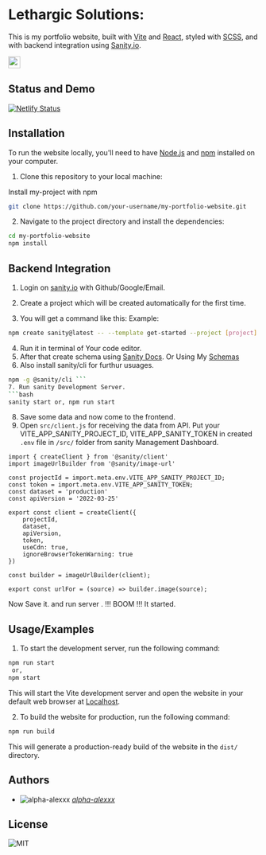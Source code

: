 
# Lethargic Solutions:

This is my portfolio website, built with [Vite](https://vitejs.dev/) and [React](https://reactjs.org/), styled with [SCSS](https://sass-lang.com/), and with backend integration using [Sanity.io](https://www.sanity.io/).

<img src='https://api.netlify.com/api/v1/badges/843c83b2-e565-4392-850f-9f0628857e00/deploy-status' width='24px' height='24px'/>


## Status and Demo
[![Netlify Status](https://api.netlify.com/api/v1/badges/843c83b2-e565-4392-850f-9f0628857e00/deploy-status)](https://lethargic-sol.netlify.app)


## Installation

To run the website locally, you'll need to have [Node.js](https://nodejs.org/en/) and [npm](https://www.npmjs.com/) installed on your computer.

1. Clone this repository to your local machine:

Install my-project with npm

```bash
git clone https://github.com/your-username/my-portfolio-website.git
```
2. Navigate to the project directory and install the dependencies:

```bash
cd my-portfolio-website
npm install
```
    
## Backend Integration
1. Login on [sanity.io](https://www.sanity.io/) with Github/Google/Email.

2. Create a project which will be created automatically for the first time.
3. You will get a command like this: 
Example:
```bash
npm create sanity@latest -- --template get-started --project [project] --dataset production --provider [google/github/else]
```
4. Run it in terminal of Your code editor.
5. After that create schema using [Sanity Docs](https://www.sanity.io/docs). Or Using My [Schemas](https://gist.github.com/alpha-alexxx/6b63ba330b4858820e32dee499d21461)
6. Also install sanity/cli for furthur usuages.
```bash
npm -g @sanity/cli ```
7. Run sanity Development Server.
```bash
sanity start or, npm run start
```
8. Save some data and now come to the frontend.
9. Open `src/client.js` for receiving the data from API. Put your VITE_APP_SANITY_PROJECT_ID, VITE_APP_SANITY_TOKEN in created `.env` file in `/src/` folder from sanity Management Dashboard.

```
import { createClient } from '@sanity/client'
import imageUrlBuilder from '@sanity/image-url'

const projectId = import.meta.env.VITE_APP_SANITY_PROJECT_ID;
const token = import.meta.env.VITE_APP_SANITY_TOKEN;
const dataset = 'production'
const apiVersion = '2022-03-25'

export const client = createClient({
    projectId,
    dataset,
    apiVersion,
    token,
    useCdn: true,
    ignoreBrowserTokenWarning: true
})

const builder = imageUrlBuilder(client);

export const urlFor = (source) => builder.image(source);
```
Now Save it. and run server . !!! BOOM !!! It started.
## Usage/Examples
1. To start the development server, run the following command:
```bash
npm run start
 or,
npm start
```
This will start the Vite development server and open the website in your default web browser at [Localhost](http://localhost:5173).

2. To build the website for production, run the following command:

```bash
npm run build
```
This will generate a production-ready build of the website in the `dist/` directory.

## Authors
- ![alpha-alexxx](https://avatars.githubusercontent.com/u/65218056?s=20&v=4)
*[alpha-alexxx](https://github.com/alpha-alexxx/)*

## License

![MIT](https://img.shields.io/badge/License-MIT-green.svg)

